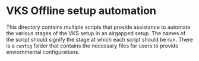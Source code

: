 # VKS Offline setup automation

This directory contains multiple scripts that provide assistance to automate the various stages of the VKS setup in an airgapped setup. The names of the script should signify the stage at which each script should be run. There is a `config` folder that contains the necessary files for users to provide enviornmental configurations.  
